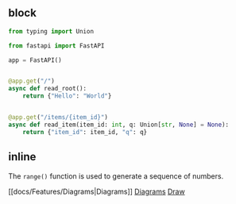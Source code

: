 ## block
```python 
from typing import Union

from fastapi import FastAPI

app = FastAPI()


@app.get("/")
async def read_root():
    return {"Hello": "World"}


@app.get("/items/{item_id}")
async def read_item(item_id: int, q: Union[str, None] = None):
    return {"item_id": item_id, "q": q}
```

## inline
The `range()` function is used to generate a sequence of numbers.

[[docs/Features/Diagrams|Diagrams]]
[Diagrams](Diagrams.md)
[Draw](docs/Features/Draw.md)


